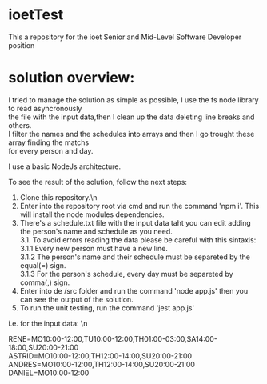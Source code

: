 # ioetTest
This a repository for the ioet Senior and Mid-Level Software Developer position

# solution overview:

I tried to manage the solution as simple as possible, I use the fs node library to read asyncronously  
the file with the input data,then I clean up the data deleting line breaks and others.  
I filter the names and the schedules into arrays and then I go trought these array finding the matchs  
for every person and day.

I use a basic NodeJs architecture.

To see the result of the solution, follow the next steps:

1. Clone this repository.\n
2. Enter into the repository root via cmd and run the command 'npm i'. This will install the node modules dependencies.  
3. There's a schedule.txt file with the input data taht you can edit adding the person's name and schedule as you need.  
3.1. To avoid errors reading the data please be careful with this sintaxis:  
3.1.1 Every new person must have a new line.  
3.1.2 The person's name and their schedule must be separeted by the equal(=) sign.  
3.1.3 For the person's schedule, every day must be separeted by comma(,) sign.  
5. Enter into de /src folder and run the command 'node app.js' then you can see the output of the solution.  
6. To run the unit testing, run the command 'jest app.js'  

i.e. for the input data: \n

RENE=MO10:00-12:00,TU10:00-12:00,TH01:00-03:00,SA14:00-18:00,SU20:00-21:00  
ASTRID=MO10:00-12:00,TH12:00-14:00,SU20:00-21:00  
ANDRES=MO10:00-12:00,TH12:00-14:00,SU20:00-21:00  
DANIEL=MO10:00-12:00  
